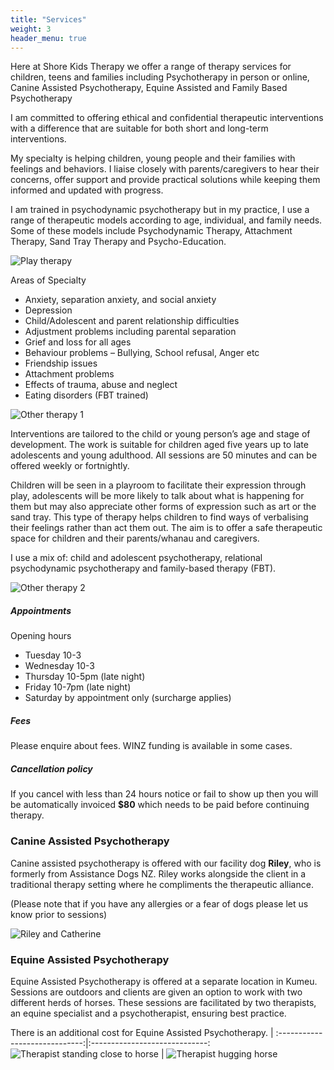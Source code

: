 ```yaml
---
title: "Services"
weight: 3
header_menu: true
---
```


Here at Shore Kids Therapy we offer a range of therapy services for children, teens and families including Psychotherapy in person or online, Canine Assisted Psychotherapy, Equine Assisted and Family Based Psychotherapy   

I am committed to offering ethical and confidential therapeutic interventions with a difference that are suitable for both short and long-term interventions.

<!--- ##### Counselling/Therapy Services --->

My specialty is helping children, young people and their families with feelings and behaviors. I liaise closely with parents/caregivers to hear their concerns, offer support and provide practical solutions while keeping them informed and updated with progress.   

I am trained in psychodynamic psychotherapy but in my practice, I use a range of therapeutic models according to age, individual, and family needs. Some of these models include Psychodynamic Therapy, Attachment Therapy, Sand Tray Therapy and Psycho-Education.

![Play therapy](images/childplay01.jpg 'Play therapy')

<!--- ##### --->
Areas of Specialty
- Anxiety, separation anxiety, and social anxiety
- Depression
- Child/Adolescent and parent relationship difficulties
- Adjustment problems including parental separation
- Grief and loss for all ages
- Behaviour problems – Bullying, School refusal, Anger etc
- Friendship issues
- Attachment problems
- Effects of trauma, abuse and neglect
- Eating disorders (FBT trained)

![Other therapy 1](images/childworry01.jpg 'Other therapy 1')

<!--- ##### Counselling/Therapy Approach --->
Interventions are tailored to the child or young person’s age and stage of development. The work is suitable for children aged five years up to late adolescents and young adulthood. All sessions are 50 minutes and can be offered weekly or fortnightly.

Children will be seen in a playroom to facilitate their expression through play, adolescents will be more likely to talk about what is happening for them but may also appreciate other forms of expression such as art or the sand tray. This type of therapy helps children to find ways of verbalising their feelings rather than act them out. The aim is to offer a safe therapeutic space for children and their parents/whanau and caregivers.

I use a mix of: child and adolescent psychotherapy, relational psychodynamic psychotherapy and family-based therapy (FBT).

![Other therapy 2](images/childwrite01.jpg 'Other therapy 2')

##### Appointments   

Opening hours
- Tuesday   10-3
- Wednesday 10-3
- Thursday  10-5pm (late night)
- Friday    10-7pm (late night)
- Saturday  by appointment only (surcharge applies)

##### Fees
Please enquire about fees. WINZ funding is available in some cases.   
<!--- Session to be paid via online banking in advance or cash at the session.    
Fees must be paid in full before attending the next session. --->

##### Cancellation policy
If you cancel with less than 24 hours notice or fail to show up then you will be automatically invoiced **$80** which needs to be paid before continuing therapy.  

### Canine Assisted Psychotherapy

Canine assisted psychotherapy is offered with our facility dog **Riley**, who is formerly from Assistance Dogs NZ. Riley works alongside the client in a traditional therapy setting where he compliments the therapeutic alliance.   

(Please note that if you have any allergies or a fear of dogs please let us know prior to sessions)

![Riley and Catherine](images/rileyNcat.jpg)

<!--- ##### Animal Assisted Psychotherapy appointments, fees and policies   

I am available Tuesdays, Wednesdays, Saturdays & Sundays by appointment only.   
Please enquire about fees. WINZ funding is available in some cases.   
There is no additional cost for sessions with Riley as he is normally available but it is necessary to agree on Riley's involvement when making the appointment so that his attendance can be planned.     
Session to be paid via online banking in advance or cash at the session.    
Fees must be paid in full before attending the next session.    
A strict 24-hour cancellation policy applies. All cancelled appointments without 24 hours or more notice will be charged in full. 

Please contact me and let us talk about how I can help.

--->
### Equine Assisted Psychotherapy

Equine Assisted Psychotherapy is offered at a separate location in Kumeu. Sessions are outdoors and clients are given an option to work with two different herds of horses. These sessions are facilitated by two therapists, an equine specialist and a psychotherapist, ensuring best practice.   

There is an additional cost for Equine Assisted Psychotherapy. 
       | 
:-----------------------------:|:-----------------------------:
![Therapist standing close to horse](images/cat-horse03croph942.jpg) | ![Therapist hugging horse](images/cat-horse02croph942.jpg)    

<!--- ##### Equine Assisted Psychotherapy appointments, fees and policies   

I am available Tuesdays, Wednesdays, Saturdays & Sundays by appointment only.   
Please enquire about fees. WINZ funding is available in some cases.   

There is an additional cost for Equine Assisted Psychotherapy sessions as they involve an Equine Facilitator, one of the trained therapy horses and are held in a specialist facility.     

Session to be paid via online banking in advance or cash at the session.    
Fees must be paid in full before attending the next session.    
A strict 72-hour cancellation policy applies for Equine Assisted sessions. All cancelled appointments without 72 hours or more notice will be charged in full.

Please contact me and let us talk about how I can help. --->
